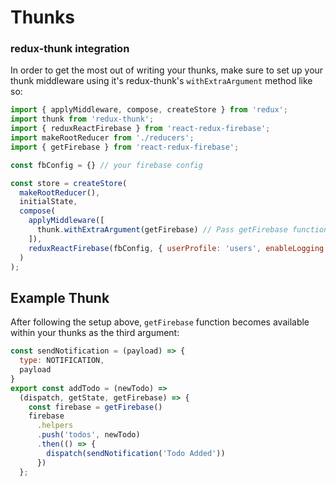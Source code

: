 # Thunks

### redux-thunk integration

In order to get the most out of writing your thunks, make sure to set up your thunk middleware using it's redux-thunk's `withExtraArgument` method like so:

```javascript
import { applyMiddleware, compose, createStore } from 'redux';
import thunk from 'redux-thunk';
import { reduxReactFirebase } from 'react-redux-firebase';
import makeRootReducer from './reducers';
import { getFirebase } from 'react-redux-firebase';

const fbConfig = {} // your firebase config

const store = createStore(
  makeRootReducer(),
  initialState,
  compose(
    applyMiddleware([
      thunk.withExtraArgument(getFirebase) // Pass getFirebase function as extra argument
    ]),
    reduxReactFirebase(fbConfig, { userProfile: 'users', enableLogging: false })
  )
);

```

## Example Thunk

After following the setup above, `getFirebase` function becomes available within your thunks as the third argument:

```javascript
const sendNotification = (payload) => {
  type: NOTIFICATION,
  payload
}
export const addTodo = (newTodo) =>
  (dispatch, getState, getFirebase) => {
    const firebase = getFirebase()
    firebase
      .helpers
      .push('todos', newTodo)
      .then(() => {
        dispatch(sendNotification('Todo Added'))
      })
  };

```
